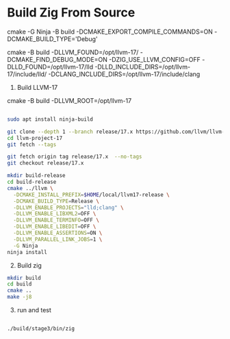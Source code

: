 # Build Zig From Source


cmake -G Ninja -B build -DCMAKE_EXPORT_COMPILE_COMMANDS=ON -DCMAKE_BUILD_TYPE='Debug'

cmake -B build -DLLVM_FOUND=/opt/llvm-17/ -DCMAKE_FIND_DEBUG_MODE=ON -DZIG_USE_LLVM_CONFIG=OFF -DLLD_FOUND=/opt/llvm-17/lld -DLLD_INCLUDE_DIRS=/opt/llvm-17/include/lld/ -DCLANG_INCLUDE_DIRS=/opt/llvm-17/include/clang

1. Build LLVM-17

cmake -B build -DLLVM_ROOT=/opt/llvm-17

```bash

sudo apt install ninja-build

git clone --depth 1 --branch release/17.x https://github.com/llvm/llvm-project llvm-project-17
cd llvm-project-17
git fetch --tags

git fetch origin tag release/17.x  --no-tags
git checkout release/17.x

mkdir build-release
cd build-release
cmake ../llvm \
  -DCMAKE_INSTALL_PREFIX=$HOME/local/llvm17-release \
  -DCMAKE_BUILD_TYPE=Release \
  -DLLVM_ENABLE_PROJECTS="lld;clang" \
  -DLLVM_ENABLE_LIBXML2=OFF \
  -DLLVM_ENABLE_TERMINFO=OFF \
  -DLLVM_ENABLE_LIBEDIT=OFF \
  -DLLVM_ENABLE_ASSERTIONS=ON \
  -DLLVM_PARALLEL_LINK_JOBS=1 \
  -G Ninja
ninja install


```


2. Build zig

```bash
mkdir build
cd build
cmake ..
make -j8
```

3. run and test


```bash

./build/stage3/bin/zig


```
